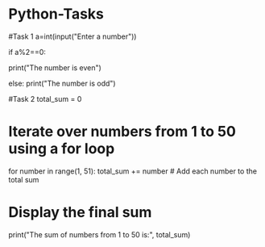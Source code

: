 # Python-Tasks
#Task 1
a=int(input("Enter a number"))

if a%2==0:

  print("The number is even")

else:
  print("The number is odd")

  #Task 2
  total_sum = 0

# Iterate over numbers from 1 to 50 using a for loop
for number in range(1, 51):
    total_sum += number  # Add each number to the total sum

# Display the final sum
print("The sum of numbers from 1 to 50 is:", total_sum)

